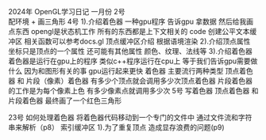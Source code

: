 2024年 OpenGL学习日记
一月份
2号  
	配环境 + 画三角形
4号
	1).介绍着色器 一种gpu程序  告诉gpu  拿数据 然后给我画点东西
        opengl是状态机工作 所有的东西都是上下文相关的
        code 创建公平文本缓冲区     相关函数可以参考docs.gl
       顶点缓冲区介绍  根据语境渲染
    2).介绍顶点属性  
        坐标只是顶点的一个属性 还可能有其他属性 颜色、纹理、法线等
    3).介绍着色器  着色器是运行在gpu上的程序 类似c++程序运行在cpu上
        等于我们告诉gpu需要做什么  因为和图形有关的事 gpu运行起来更快
        着色器 主要流行两种类型   顶点着色器 和 片段（像素）着色器
        有多少个顶点就会调用多少次顶点着色器
        片段着色器的工作是为每个像素上色 有多少像素点就调用多少次
5号
    写着色器  顶点着色器 和 片段着色器 最终画了一个红色三角形

23号
    如何处理着色器 
        将着色器代码移动到一个专门的文件中 通过文件流和字符串来解析（p8）
    索引缓冲区
        1).为了重复顶点 造成显存浪费的问题(p9)